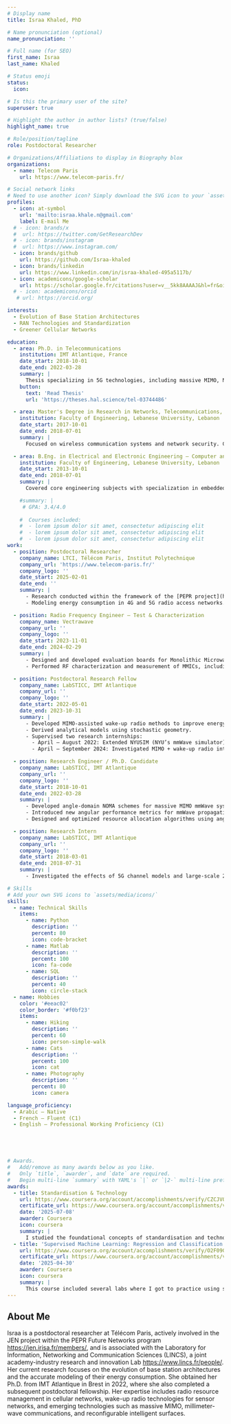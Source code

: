 ```yaml
---
# Display name
title: Israa Khaled, PhD

# Name pronunciation (optional)
name_pronunciation: ''

# Full name (for SEO)
first_name: Israa
last_name: Khaled

# Status emoji
status:
  icon: 

# Is this the primary user of the site?
superuser: true

# Highlight the author in author lists? (true/false)
highlight_name: true

# Role/position/tagline
role: Postdoctoral Researcher

# Organizations/Affiliations to display in Biography blox
organizations:
  - name: Telecom Paris
    url: https://www.telecom-paris.fr/

# Social network links
# Need to use another icon? Simply download the SVG icon to your `assets/media/icons/` folder.
profiles:
  - icon: at-symbol
    url: 'mailto:israa.khale.n@gmail.com'
    label: E-mail Me
  # - icon: brands/x
  #  url: https://twitter.com/GetResearchDev
  # - icon: brands/instagram
  #  url: https://www.instagram.com/
  - icon: brands/github
    url: https://github.com/Israa-khaled
  - icon: brands/linkedin
    url: https://www.linkedin.com/in/israa-khaled-495a5117b/
  - icon: academicons/google-scholar
    url: https://scholar.google.fr/citations?user=v__5kk8AAAAJ&hl=fr&oi=ao
  # - icon: academicons/orcid
   # url: https://orcid.org/

interests:
  - Evolution of Base Station Architectures
  - RAN Technologies and Standardization
  - Greener Cellular Networks

education:
  - area: Ph.D. in Telecommunications
    institution: IMT Atlantique, France
    date_start: 2018-10-01
    date_end: 2022-03-28
    summary: |
      Thesis specializing in 5G technologies, including massive MIMO, NOMA, and mmWave bands. Focused on developing communication schemes with partial channel knowledge, particularly angular information. Supervised by Dr. HDR Charlotte Langlais and Dr. Ammar El Falou. Presented papers at 5 international conferences with peer-reviewed contributions published in two IEEE journals.
    button:
      text: 'Read Thesis'
      url: 'https://theses.hal.science/tel-03744486'

  - area: Master's Degree in Research in Networks, Telecommunications, and Security
    institution: Faculty of Engineering, Lebanese University, Lebanon
    date_start: 2017-10-01
    date_end: 2018-07-01
    summary: |
      Focused on wireless communication systems and network security. Contributed to research on 5G propagation channels and precoding for large antenna arrays.

  - area: B.Eng. in Electrical and Electronic Engineering – Computer and Communications Section
    institution: Faculty of Engineering, Lebanese University, Lebanon
    date_start: 2013-10-01
    date_end: 2018-07-01
    summary: |
      Covered core engineering subjects with specialization in embedded systems, wireless communication, and digital signal processing.

    #summary: |
     # GPA: 3.4/4.0
      
    #  Courses included:
    #  - lorem ipsum dolor sit amet, consectetur adipiscing elit
    #  - lorem ipsum dolor sit amet, consectetur adipiscing elit
    #  - lorem ipsum dolor sit amet, consectetur adipiscing elit
work:
  - position: Postdoctoral Researcher
    company_name: LTCI, Télécom Paris, Institut Polytechnique
    company_url: 'https://www.telecom-paris.fr/'
    company_logo: ''
    date_start: 2025-02-01
    date_end: ''
    summary: |
      - Research conducted within the framework of the [PEPR project](https://jen.irisa.fr/members/) and the [LINCS Lab](https://www.lincs.fr/people/).
      - Modeling energy consumption in 4G and 5G radio access networks.

  - position: Radio Frequency Engineer – Test & Characterization
    company_name: Vectrawave
    company_url: ''
    company_logo: ''
    date_start: 2023-11-01
    date_end: 2024-02-29
    summary: |
      - Designed and developed evaluation boards for Monolithic Microwave Integrated Circuits (MMICs) using AutoCAD.
      - Performed RF characterization and measurement of MMICs, including S-parameters and power benches.

  - position: Postdoctoral Research Fellow
    company_name: LabSTICC, IMT Atlantique
    company_url: ''
    company_logo: ''
    date_start: 2022-05-01
    date_end: 2023-10-31
    summary: |
      - Developed MIMO-assisted wake-up radio methods to improve energy efficiency in IoT networks.
      - Derived analytical models using stochastic geometry.
      - Supervised two research internships:
        - April – August 2022: Extended NYUSIM (NYU’s mmWave simulator) to support Reconfigurable Intelligent Surfaces (RIS).
        - April – September 2024: Investigated MIMO + wake-up radio integration with beamforming and channel modeling.

  - position: Research Engineer / Ph.D. Candidate
    company_name: LabSTICC, IMT Atlantique
    company_url: ''
    company_logo: ''
    date_start: 2018-10-01
    date_end: 2022-03-28
    summary: |
      - Developed angle-domain NOMA schemes for massive MIMO mmWave systems using partial channel state information.
      - Introduced new angular performance metrics for mmWave propagation environments.
      - Designed and optimized resource allocation algorithms using angular data to enhance spectral efficiency.

  - position: Research Intern
    company_name: LabSTICC, IMT Atlantique
    company_url: ''
    company_logo: ''
    date_start: 2018-03-01
    date_end: 2018-07-31
    summary: |
      - Investigated the effects of 5G channel models and large-scale 2D/3D antenna arrays on precoding techniques.

# Skills
# Add your own SVG icons to `assets/media/icons/`
skills:
  - name: Technical Skills
    items:
      - name: Python
        description: ''
        percent: 80
        icon: code-bracket
      - name: Matlab
        description: ''
        percent: 100
        icon: fa-code
      - name: SQL
        description: ''
        percent: 40
        icon: circle-stack
  - name: Hobbies
    color: '#eeac02'
    color_border: '#f0bf23'
    items:
      - name: Hiking
        description: ''
        percent: 60
        icon: person-simple-walk
      - name: Cats
        description: ''
        percent: 100
        icon: cat
      - name: Photography
        description: ''
        percent: 80
        icon: camera

language_proficiency:
  - Arabic – Native
  - French – Fluent (C1)
  - English – Professional Working Proficiency (C1)





# Awards.
#   Add/remove as many awards below as you like.
#   Only `title`, `awarder`, and `date` are required.
#   Begin multi-line `summary` with YAML's `|` or `|2-` multi-line prefix and indent 2 spaces below.
awards:
  - title: Standardisation & Technology
    url: https://www.coursera.org/account/accomplishments/verify/CZCJVQHT3JHX
    certificate_url: https://www.coursera.org/account/accomplishments/verify/CZCJVQHT3JHX
    date: '2025-07-08'
    awarder: Coursera
    icon: coursera
    summary: |
      I studied the foundational concepts of standardisation and technology. By the end of the course, I was familiar with the significant roles of key organizations like 3GPP, ETSI, and ITU, understanding the differences between them and how they work to ensure that innovation remains consistent, interoperable, and scalable across vendors and countries—avoiding fragmentation and unpredictability.
  - title: 'Supervised Machine Learning: Regression and Classification'
    url: https://www.coursera.org/account/accomplishments/verify/O2F09GCZLA80
    certificate_url: https://www.coursera.org/account/accomplishments/verify/O2F09GCZLA80 
    date: '2025-04-30'
    awarder: Coursera
    icon: coursera
    summary: |
      This course included several labs where I got to practice using supervised machine learning. I already knew the basics, but the course helped me focus on how to use it better and how to build projects using tools like TensorFlow and SymPy.
---
```


## About Me

Israa is a postdoctoral researcher at Télécom Paris, actively involved in the JEN project within the PEPR Future Networks program https://jen.irisa.fr/members/, and is associated with the Laboratory for Information, Networking and Communication Sciences (LINCS), a joint academy-industry research and innovation Lab https://www.lincs.fr/people/. Her current research focuses on the evolution of base station architectures and the accurate modeling of their energy consumption. She obtained her Ph.D. from IMT Atlantique in Brest in 2022, where she also completed a subsequent postdoctoral fellowship. Her expertise includes radio resource management in cellular networks, wake-up radio technologies for sensor networks, and emerging technologies such as massive MIMO, millimeter-wave communications, and reconfigurable intelligent surfaces. 